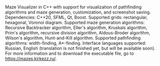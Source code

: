 Maze Visualizer in C++ with support for visualization of pathfinding algorithms and maze generation, customization, and screenshot saving.
Dependencies: C++20, SFML, Qt, Boost.
Supported grids: rectangular, hexagonal, Voronoi diagram.
Supported maze generation algorithms: Recursive Backtracker algorithm, Eller's algorithm, Kruskals algorithm, Prim's algorithm, recursive division algorithm, Aldous-Broder algorithm, Wilson's algorithm, Hunt-and-Kill algorithm.
Supported pathfinding algorithms: width-finding, A*-finding.
Interface languages supported: Russian, English (translation is not finished yet, but will be available soon).
For more information and to download the executable file, go to https://mazes.kirkezz.ru/.
